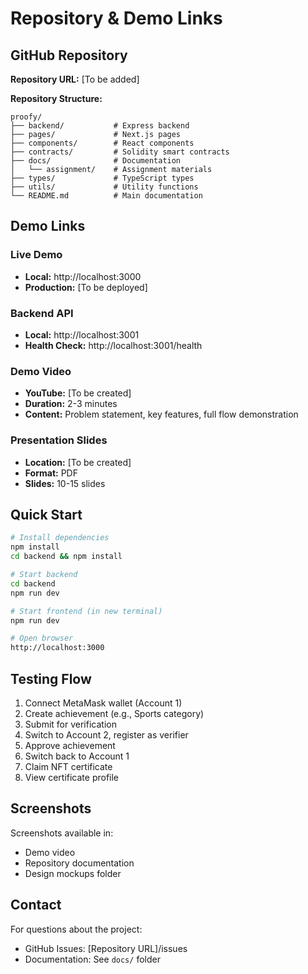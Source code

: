 # Repository & Demo Links

## GitHub Repository

**Repository URL:** [To be added]

**Repository Structure:**
```
proofy/
├── backend/           # Express backend
├── pages/             # Next.js pages
├── components/        # React components
├── contracts/         # Solidity smart contracts
├── docs/              # Documentation
│   └── assignment/    # Assignment materials
├── types/             # TypeScript types
├── utils/             # Utility functions
└── README.md          # Main documentation
```

## Demo Links

### Live Demo
- **Local:** http://localhost:3000
- **Production:** [To be deployed]

### Backend API
- **Local:** http://localhost:3001
- **Health Check:** http://localhost:3001/health

### Demo Video
- **YouTube:** [To be created]
- **Duration:** 2-3 minutes
- **Content:** Problem statement, key features, full flow demonstration

### Presentation Slides
- **Location:** [To be created]
- **Format:** PDF
- **Slides:** 10-15 slides

## Quick Start

```bash
# Install dependencies
npm install
cd backend && npm install

# Start backend
cd backend
npm run dev

# Start frontend (in new terminal)
npm run dev

# Open browser
http://localhost:3000
```

## Testing Flow

1. Connect MetaMask wallet (Account 1)
2. Create achievement (e.g., Sports category)
3. Submit for verification
4. Switch to Account 2, register as verifier
5. Approve achievement
6. Switch back to Account 1
7. Claim NFT certificate
8. View certificate profile

## Screenshots

Screenshots available in:
- Demo video
- Repository documentation
- Design mockups folder

## Contact

For questions about the project:
- GitHub Issues: [Repository URL]/issues
- Documentation: See `docs/` folder


